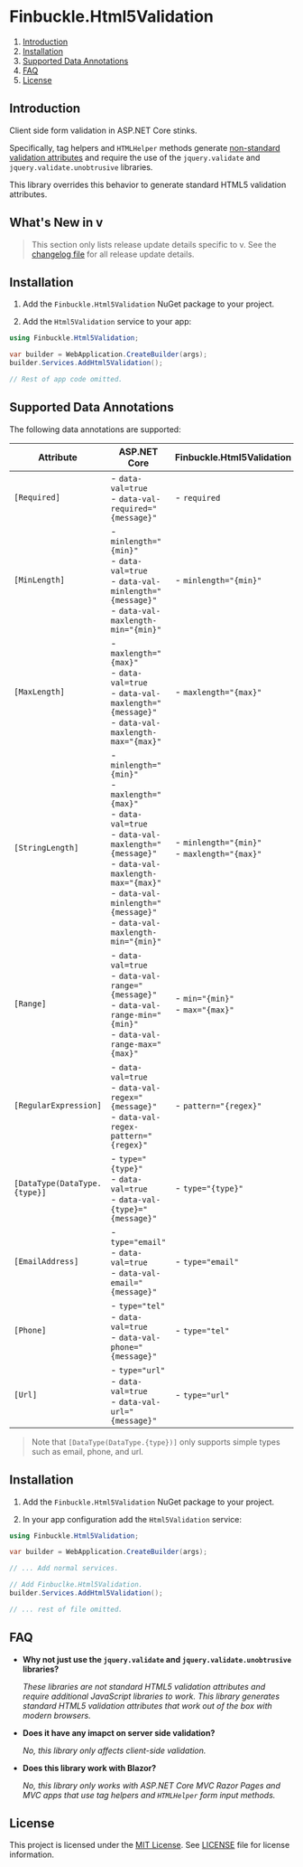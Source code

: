# Finbuckle.Html5Validation

1. [Introduction](#introduction)
2. [Installation](#installation)
3. [Supported Data Annotations](#supported-data-annotations)
4. [FAQ](#faq)
5. [License](#license)

## Introduction
Client side form validation in ASP.NET Core stinks.

Specifically, tag helpers and `HTMLHelper` methods
generate [non-standard validation attributes](https://learn.microsoft.com/en-us/aspnet/core/mvc/models/validation?view=aspnetcore-8.0#client-side-validation)
and require the use of the `jquery.validate` and `jquery.validate.unobtrusive` libraries.

This library overrides this behavior to generate standard HTML5 validation attributes.

## <a name="whats-new"></a> What's New in v<span class="_version"></span>

> This section only lists release update details specific to v<span class="_version"></span>. See
> the [changelog file](CHANGELOG.md) for all release update details.
<!--_release-notes-->
<!--_release-notes-->

## Installation

1. Add the `Finbuckle.Html5Validation` NuGet package to your project.

2. Add the `Html5Validation` service to your app:
```csharp
using Finbuckle.Html5Validation;

var builder = WebApplication.CreateBuilder(args);
builder.Services.AddHtml5Validation();

// Rest of app code omitted.
```

## Supported Data Annotations

The following data annotations are supported:

| Attribute                    | ASP.NET Core                                                                                                                                                                                                                        | Finbuckle.Html5Validation                       |
|------------------------------|-------------------------------------------------------------------------------------------------------------------------------------------------------------------------------------------------------------------------------------|-------------------------------------------------|
| `[Required]`                 | - `data-val=true`<br> - `data-val-required="{message}"`                                                                                                                                                                             | - `required`                                    |
| `[MinLength]`                | - `minlength="{min}"`<br> - `data-val=true`<br> - `data-val-minlength="{message}"` <br>- `data-val-maxlength-min="{min}"`                                                                                                           | - `minlength="{min}"`                           | 
| `[MaxLength]`                | - `maxlength="{max}"`<br> - `data-val=true`<br> - `data-val-maxlength="{message}"` <br>- `data-val-maxlength-max="{max}"`                                                                                                           | - `maxlength="{max}"`                           |                                                                          |
| `[StringLength]`             | - `minlength="{min}"`<br> - `maxlength="{max}"`<br> - `data-val=true`<br> - `data-val-maxlength="{message}"` <br>- `data-val-maxlength-max="{max}"` <br> - `data-val-minlength="{message}"` <br> - `data-val-maxlength-min="{min}"` | - `minlength="{min}"`<br> - `maxlength="{max}"` |
| `[Range]`                    | - `data-val=true`<br> - `data-val-range="{message}"`<br> - `data-val-range-min="{min}"` <br>- `data-val-range-max="{max}"`                                                                                                          | - `min="{min}"`<br> - `max="{max}"`             |
| `[RegularExpression]`        | - `data-val=true`<br> - `data-val-regex="{message}"`<br> - `data-val-regex-pattern="{regex}"`                                                                                                                                       | - `pattern="{regex}"`                           |
| `[DataType(DataType.{type}]` | - `type="{type}"`<br> - `data-val=true`<br> - `data-val-{type}="{message}"`                                                                                                                                                         | - `type="{type}"`                               |
| `[EmailAddress]`             | - `type="email"`<br> - `data-val=true`<br> - `data-val-email="{message}"`                                                                                                                                                           | - `type="email"`                                |
| `[Phone]`                    | - `type="tel"`<br> - `data-val=true`<br> - `data-val-phone="{message}"`                                                                                                                                                             | - `type="tel"`                                  |
| `[Url]`                      | - `type="url"`<br> - `data-val=true`<br> - `data-val-url="{message}"`                                                                                                                                                               | - `type="url"`                                  |

> Note that `[DataType(DataType.{type})]` only supports simple types such as email, phone, and url.

## Installation

1. Add the `Finbuckle.Html5Validation` NuGet package to your project.

2. In your app configuration add the `Html5Validation` service:
```csharp
using Finbuckle.Html5Validation;

var builder = WebApplication.CreateBuilder(args);

// ... Add normal services.

// Add Finbuclke.Html5Validation.
builder.Services.AddHtml5Validation();

// ... rest of file omitted.
```
## FAQ

- **Why not just use the `jquery.validate` and `jquery.validate.unobtrusive` libraries?**

  *These libraries are not standard HTML5 validation attributes and require additional JavaScript libraries to work. 
  This library generates standard HTML5 validation attributes that work out of the box with modern browsers.*


- **Does it have any imapct on server side validation?**

  *No, this library only affects client-side validation.*


- **Does this library work with Blazor?**

  *No, this library only works with ASP.NET Core MVC Razor Pages and MVC apps that use tag helpers and `HTMLHelper` 
  form input methods.*

## License

This project is licensed under the [MIT License](https://opensource.org/license/mit). See [LICENSE](LICENSE) file for
license information.